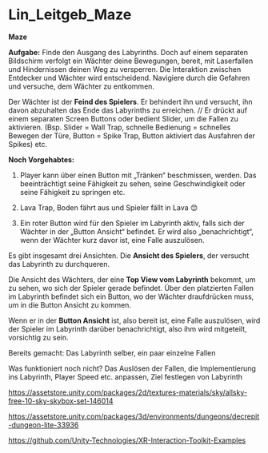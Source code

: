 # Lin_Leitgeb_Maze

**Maze**

**Aufgabe:**
Finde den Ausgang des Labyrinths. Doch auf einem separaten Bildschirm verfolgt ein Wächter deine Bewegungen, bereit, mit Laserfallen und Hindernissen deinen Weg zu versperren. Die Interaktion zwischen Entdecker und Wächter wird entscheidend. Navigiere durch die Gefahren und versuche, dem Wächter zu entkommen.

Der Wächter ist der **Feind des Spielers**. Er behindert ihn und versucht, ihn davon abzuhalten das Ende das Labyrinths zu erreichen. 
//
Er drückt auf einem separaten Screen Buttons oder bedient Slider, um die Fallen zu aktivieren. (Bsp. Slider = Wall Trap, schnelle Bedienung = schnelles Bewegen der Türe, Button = Spike Trap, Button aktiviert das Ausfahren der Spikes) etc. 


**Noch Vorgehabtes:**
1.	Player kann über einen Button mit „Tränken“ beschmissen, werden. Das beeinträchtigt seine Fähigkeit zu sehen, seine Geschwindigkeit oder seine Fähigkeit zu springen etc. 

2.	Lava Trap, Boden fährt aus und Spieler fällt in Lava 😊

3.	Ein roter Button wird für den Spieler im Labyrinth aktiv, falls sich der Wächter in der „Button Ansicht“ befindet. Er wird also „benachrichtigt“, wenn der Wächter kurz davor ist, eine Falle auszulösen. 


Es gibt insgesamt drei Ansichten.
Die **Ansicht des Spielers**, der versucht das Labyrinth zu durchqueren.

Die Ansicht des Wächters, der eine **Top View vom Labyrinth** bekommt, um zu sehen, wo sich der Spieler gerade befindet. Über den platzierten Fallen im Labyrinth befindet sich ein Button, wo der Wächter draufdrücken muss, um in die Button Ansicht zu kommen.

Wenn er in der **Button Ansicht** ist, also bereit ist, eine Falle auszulösen, wird der Spieler im Labyrinth darüber benachrichtigt, also ihm wird mitgeteilt, vorsichtig zu sein. 


Bereits gemacht: Das Labyrinth selber, ein paar einzelne Fallen

Was funktioniert noch nicht? Das Auslösen der Fallen, die Implementierung ins Labyrinth, Player Speed etc. anpassen, Ziel festlegen von Labyrinth


https://assetstore.unity.com/packages/2d/textures-materials/sky/allsky-free-10-sky-skybox-set-146014


https://assetstore.unity.com/packages/3d/environments/dungeons/decrepit-dungeon-lite-33936


https://github.com/Unity-Technologies/XR-Interaction-Toolkit-Examples

